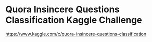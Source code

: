 # Quora Insincere Questions Classification Kaggle Challenge
https://www.kaggle.com/c/quora-insincere-questions-classification
